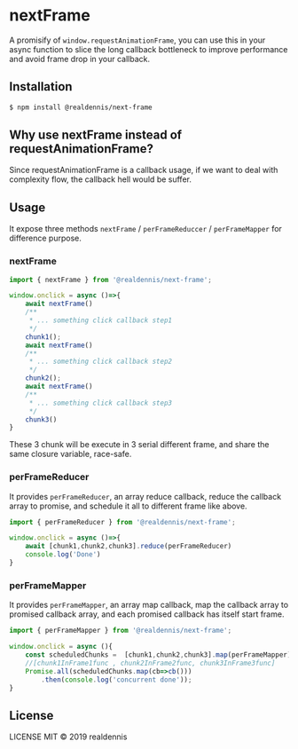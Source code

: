 # nextFrame

A promisify of `window.requestAnimationFrame`, you can use this in your async function to slice the long callback bottleneck to improve performance and avoid frame drop in your callback.

## Installation

```bash
$ npm install @realdennis/next-frame
```

## Why use nextFrame instead of requestAnimationFrame?

Since requestAnimationFrame is a callback usage, if we want to deal with complexity flow, the callback hell would be suffer.

## Usage

It expose three methods `nextFrame` / `perFrameReduccer` / `perFrameMapper` for difference purpose.

### nextFrame

```javascript
import { nextFrame } from '@realdennis/next-frame';

window.onclick = async ()=>{
    await nextFrame()
    /**
     * ... something click callback step1
     */
    chunk1();
    await nextFrame()
    /**
     * ... something click callback step2
     */
    chunk2();
    await nextFrame()
    /**
     * ... something click callback step3
     */
    chunk3()
}
```
These 3 chunk will be execute in 3 serial different frame, and share the same closure variable, race-safe.


### perFrameReducer

It provides `perFrameReducer`, an array reduce callback, reduce the callback array to promise, and schedule it all to different frame like above.

```javascript
import { perFrameReducer } from '@realdennis/next-frame';

window.onclick = async ()=>{
    await [chunk1,chunk2,chunk3].reduce(perFrameReducer)
    console.log('Done')
}
```

### perFrameMapper

It provides `perFrameMapper`, an array map callback, map the callback array to promised callback array, and each promised callback has itself start frame.

```javascript
import { perFrameMapper } from '@realdennis/next-frame';

window.onclick = async (){
    const scheduledChunks =  [chunk1,chunk2,chunk3].map(perFrameMapper);
    //[chunk1InFrame1func , chunk2InFrame2func, chunk3InFrame3func]
    Promise.all(scheduledChunks.map(cb=>cb()))
        .then(console.log('concurrent done'));
}
```

## License

LICENSE MIT © 2019 realdennis